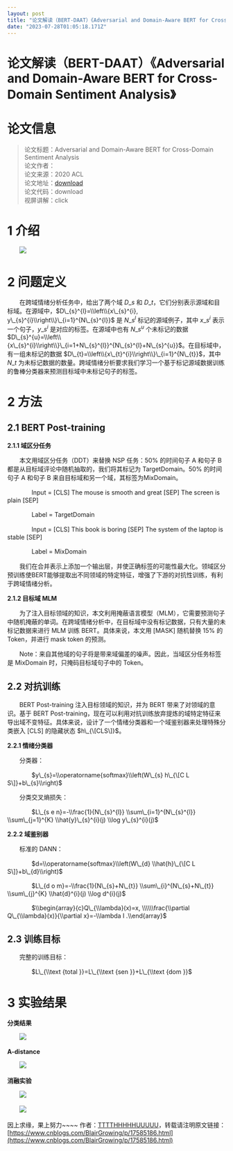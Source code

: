 ```yaml
---
layout: post
title: "论文解读（BERT-DAAT）《Adversarial and Domain-Aware BERT for Cross-Domain Sentiment Analysis》"
date: "2023-07-28T01:05:18.171Z"
---
```

论文解读（BERT-DAAT）《Adversarial and Domain-Aware BERT for Cross-Domain Sentiment Analysis》
======================================================================================

论文信息
====

> 论文标题：Adversarial and Domain-Aware BERT for Cross-Domain Sentiment Analysis  
> 论文作者：  
> 论文来源：2020 ACL  
> 论文地址：[download](https://paperswithcode.com/paper/adversarial-and-domain-aware-bert-for-cross)   
> 论文代码：download  
> 视屏讲解：click

1 介绍 
=====

　　![](https://img2023.cnblogs.com/blog/1664108/202307/1664108-20230728004716124-860732953.png)

2 问题定义
======

　　在跨域情绪分析任务中，给出了两个域 $D\_{s}$ 和 $D\_{t}$，它们分别表示源域和目标域。在源域中，$D\_{s}^{l}=\\left\\{x\_{s}^{i}, y\_{s}^{i}\\right\\}\_{i=1}^{N\_{s}^{l}}$ 是 $N\_{s}^{l}$ 标记的源域例子，其中 $x\_{s}^{i}$ 表示一个句子，$y\_{s}^{i}$ 是对应的标签。在源域中也有 $N\_{s}^{u}$ 个未标记的数据 $D\_{s}^{u}=\\left\\{x\_{s}^{i}\\right\\}\_{i=1+N\_{s}^{l}}^{N\_{s}^{l}+N\_{s}^{u}}$。在目标域中，有一组未标记的数据 $D\_{t}=\\left\\{x\_{t}^{i}\\right\\}\_{i=1}^{N\_{t}}$，其中 $N\_{t}$ 为未标记数据的数量。跨域情绪分析要求我们学习一个基于标记源域数据训练的鲁棒分类器来预测目标域中未标记句子的标签。

2 方法
====

2.1 BERT Post-training
----------------------

**2.1.1 域区分任务**

　　本文用域区分任务（DDT）来替换 NSP 任务：50% 的时间句子 A 和句子 B 都是从目标域评论中随机抽取的，我们将其标记为 TargetDomain。50% 的时间句子 A 和句子 B 来自目标域和另一个域，其标签为MixDomain。

　　　　Input = \[CLS\] The mouse is smooth and great \[SEP\] The screen is plain \[SEP\]

　　　　Label = TargetDomain

　　　　Input = \[CLS\] This book is boring \[SEP\] The system of the laptop is stable \[SEP\]

　　　　Label = MixDomain

　　我们在合并表示上添加一个输出层，并使正确标签的可能性最大化。领域区分预训练使BERT能够提取出不同领域的特定特征，增强了下游的对抗性训练，有利于跨域情绪分析。

**2.1.2 目标域 MLM**

　　为了注入目标领域的知识，本文利用掩蔽语言模型（MLM），它需要预测句子中随机掩蔽的单词。在跨域情绪分析中，在目标域中没有标记数据，只有大量的未标记数据来进行 MLM 训练 BERT。具体来说，本文用 \[MASK\] 随机替换 15% 的 Token，并进行 mask token 的预测。

　　Note：来自其他域的句子将是带来域偏差的噪声。因此，当域区分任务标签是 MixDomain 时，只掩码目标域句子中的 Token。

2.2 对抗训练
--------

　　BERT Post-training 注入目标领域的知识，并为 BERT 带来了对领域的意识。基于 BERT Post-training，现在可以利用对抗训练放弃提炼的域特定特征来导出域不变特征。具体来说，设计了一个情绪分类器和一个域鉴别器来处理特殊分类嵌入 \[CLS\] 的隐藏状态 $h\_{\[CLS\]}$。

**2.2.1 情绪分类器**

　　分类器：

　　　　$y\_{s}=\\operatorname{softmax}\\left(W\_{s} h\_{\[C L S\]}+b\_{s}\\right)$

　　分类交叉熵损失：

　　　　$L\_{s e n}=-\\frac{1}{N\_{s}^{l}} \\sum\_{i=1}^{N\_{s}^{l}} \\sum\_{j=1}^{K} \\hat{y}\_{s}^{i}(j) \\log y\_{s}^{i}(j)$

**2.2.2 域鉴别器**

　　标准的 DANN：

　　　　$d=\\operatorname{softmax}\\left(W\_{d} \\hat{h}\_{\[C L S\]}+b\_{d}\\right)$

　　　　$L\_{d o m}=-\\frac{1}{N\_{s}+N\_{t}} \\sum\_{i}^{N\_{s}+N\_{t}} \\sum\_{j}^{K} \\hat{d}^{i}(j) \\log d^{i}(j)$

　　　　$\\begin{array}{c}Q\_{\\lambda}(x)=x, \\\\\\frac{\\partial Q\_{\\lambda}(x)}{\\partial x}=-\\lambda I .\\end{array}$

2.3 训练目标
--------

　　完整的训练目标：

　　　　$L\_{\\text {total }}=L\_{\\text {sen }}+L\_{\\text {dom }}$

3 实验结果
======

**分类结果**

　　![](https://img2023.cnblogs.com/blog/1664108/202307/1664108-20230727201247528-849833851.png)

**A-distance**

　　![](https://img2023.cnblogs.com/blog/1664108/202307/1664108-20230727201808898-1966555307.png)

**消融实验**

　　![](https://img2023.cnblogs.com/blog/1664108/202307/1664108-20230727202007690-680442696.png)

　　![](https://img2023.cnblogs.com/blog/1664108/202307/1664108-20230727202037915-84269102.png)

因上求缘，果上努力~~~~ 作者：[TTTTHHHHHUUUUU](https://www.cnblogs.com/BlairGrowing/)，转载请注明原文链接：[https://www.cnblogs.com/BlairGrowing/p/17585186.html](https://www.cnblogs.com/BlairGrowing/p/17585186.html)